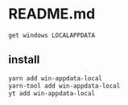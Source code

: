 # README.md

    get windows LOCALAPPDATA

## install

```bash
yarn add win-appdata-local
yarn-tool add win-appdata-local
yt add win-appdata-local
```

